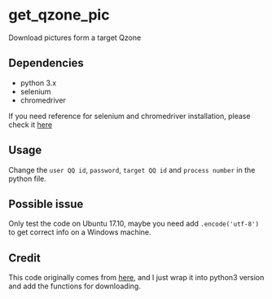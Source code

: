# get_qzone_pic
Download pictures form a target Qzone

## Dependencies
- python 3.x  
- selenium  
- chromedriver 

If you need reference for selenium and chromedriver installation, please check it [here](https://christopher.su/2015/selenium-chromedriver-ubuntu/)

## Usage
Change the `user QQ id`, `password`, `target QQ id` and `process number` in the python file.

## Possible issue  
Only test the code on Ubuntu 17.10, maybe you need add `.encode('utf-8')` to get correct info on a Windows machine. 

## Credit  
This code originally comes from [here](https://www.zh30.com/python-selenium-qqzone-album.html), and I just wrap it into python3 version and add the functions for downloading.
